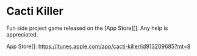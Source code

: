 Cacti Killer
============

Fun side project game released on the [App Store][]. Any help is appreciated.

App Store[]: https://itunes.apple.com/app/cacti-killer/id913209685?mt=8
